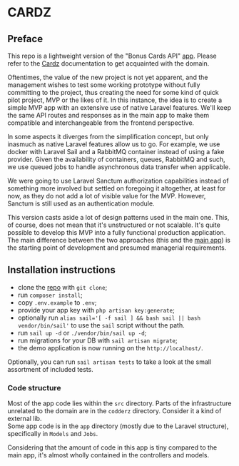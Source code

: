 # CARDZ

## Preface

This repo is a lightweight version of the "Bonus Cards API" [app](https://github.com/codderzcom/cardz). Please refer to
the [Cardz](https://github.com/codderzcom/cardz) documentation to get acquainted with the domain.

Oftentimes, the value of the new project is not yet apparent, and the management wishes to test some working prototype
without fully committing to the project, thus creating the need for some kind of quick pilot project, MVP or the likes
of it. In this instance, the idea is to create a simple MVP app with an extensive use of native Laravel features. We'll
keep the same API routes and responses as in the main app to make them compatible and interchangeable from the frontend
perspective.

In some aspects it diverges from the simplification concept, but only inasmuch as native Laravel features allow us to
go. For example, we use docker with Laravel Sail and a RabbitMQ container instead of using a fake provider. Given the
availability of containers, queues, RabbitMQ and such, we use queued jobs to handle asynchronous data transfer when
applicable.

We were going to use Laravel Sanctum authorization capabilities instead of something more involved but settled on
foregoing it altogether, at least for now, as they do not add a lot of visible value for the MVP. However, Sanctum is
still used as an authentication module.

This version casts aside a lot of design patterns used in the main one. This, of course, does not mean that it's
unstructured or not scalable. It's quite possible to develop this MVP into a fully functional production application.
The main difference between the two approaches (this and the [main app](https://github.com/codderzcom/cardz)) is the
starting point of development and presumed managerial requirements.

## Installation instructions

- clone the [repo](https://github.com/codderzcom/queues) with `git clone`;
- run `composer install`;
- copy `.env.example` to `.env`;
- provide your app key with `php artisan key:generate`;
- optionally run `alias sail='[ -f sail ] && bash sail || bash vendor/bin/sail'` to use the `sail` script without the
  path.
- run `sail up -d` or `./vendor/bin/sail up -d`;
- run migrations for your DB with `sail artisan migrate`;
- the demo application is now running on the `http://localhost/`.

Optionally, you can run `sail artisan tests` to take a look at the small assortment of included tests.

### Code structure

Most of the app code lies within the `src` directory. Parts of the infrastructure unrelated to the domain are in
the `codderz` directory. Consider it a kind of external lib.   
Some app code is in the `app` directory (mostly due to the Laravel structure), specifically in `Models` and `Jobs`.

Considering that the amount of code in this app is tiny compared to the main app, it's almost wholly contained in the
controllers and models.
